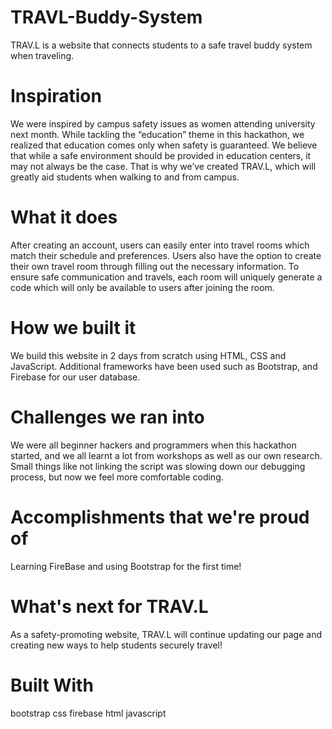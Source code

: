 # TRAVL-Buddy-System
TRAV.L is a website that connects students to a safe travel buddy system when traveling.

# Inspiration
We were inspired by campus safety issues as women attending university next month. While tackling the “education” theme in this hackathon, we realized that education comes only when safety is guaranteed. We believe that while a safe environment should be provided in education centers, it may not always be the case. That is why we’ve created TRAV.L, which will greatly aid students when walking to and from campus.

# What it does
After creating an account, users can easily enter into travel rooms which match their schedule and preferences. Users also have the option to create their own travel room through filling out the necessary information. To ensure safe communication and travels, each room will uniquely generate a code which will only be available to users after joining the room.

# How we built it
We build this website in 2 days from scratch using HTML, CSS and JavaScript. Additional frameworks have been used such as Bootstrap, and Firebase for our user database.

# Challenges we ran into
We were all beginner hackers and programmers when this hackathon started, and we all learnt a lot from workshops as well as our own research. Small things like not linking the script was slowing down our debugging process, but now we feel more comfortable coding.

# Accomplishments that we're proud of
Learning FireBase and using Bootstrap for the first time!

# What's next for TRAV.L
As a safety-promoting website, TRAV.L will continue updating our page and creating new ways to help students securely travel!

# Built With
bootstrap
css
firebase
html
javascript
